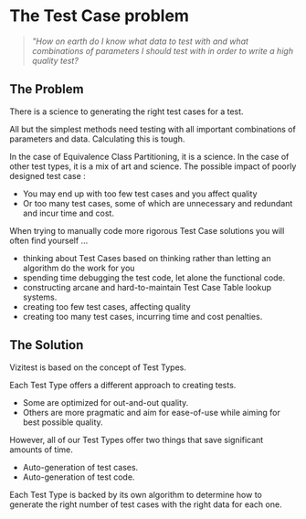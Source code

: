 # The Test Case problem

>*"How on earth do I know what data to test with and what combinations of parameters I should test with in order to write a high quality test?*

## The Problem
There is a science to generating the right test cases for a test. 

All but the simplest methods need testing with all important combinations of parameters and data. Calculating this is tough. 

In the case of Equivalence Class Partitioning, it is a science. In the case of other test types, it is a mix of art and science. The possible impact of poorly designed test case :

- You may end up with too few test cases and you affect quality
- Or too many test cases, some of which are unnecessary and redundant and incur time and cost.

When trying to manually code more rigorous Test Case solutions you will often find yourself ...
- thinking about Test Cases based on thinking rather than letting an algorithm do the work for you
- spending time debugging the test code, let alone the functional code.
- constructing arcane and hard-to-maintain Test Case Table lookup systems.
- creating too few test cases, affecting quality
- creating too many test cases, incurring time and cost penalties.

## The Solution
Vizitest is based on the concept of Test Types.

Each Test Type offers a different approach to creating tests. 

- Some are optimized for out-and-out quality. 
- Others are more pragmatic and aim for ease-of-use while aiming for best possible quality.

However, all of our Test Types offer two things that save significant amounts of time.

- Auto-generation of test cases.
- Auto-generation of test code.

Each Test Type is backed by its own algorithm to determine how to generate the right number of test cases with the right data for each one.

